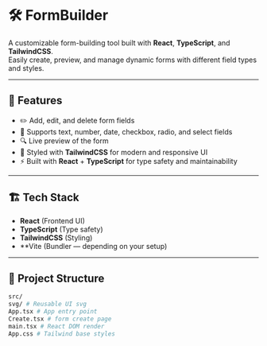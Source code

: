 # 🛠️ FormBuilder

A customizable form-building tool built with **React**, **TypeScript**, and **TailwindCSS**.  
Easily create, preview, and manage dynamic forms with different field types and styles.

---

## 🚀 Features

- ✏️ Add, edit, and delete form fields
- 🎯 Supports text, number, date, checkbox, radio, and select fields
- 🔍 Live preview of the form
- 🎨 Styled with **TailwindCSS** for modern and responsive UI
- ⚡ Built with **React** + **TypeScript** for type safety and maintainability

---

## 🏗️ Tech Stack

- **React** (Frontend UI)
- **TypeScript** (Type safety)
- **TailwindCSS** (Styling)
- **Vite (Bundler — depending on your setup)

---

## 📂 Project Structure

```bash
src/
svg/ # Reusable UI svg
App.tsx # App entry point
Create.tsx # form create page
main.tsx # React DOM render
App.css # Tailwind base styles
```

